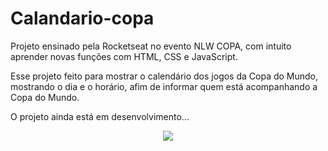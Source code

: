 # Calandario-copa
Projeto ensinado pela Rocketseat no evento NLW COPA, com intuito aprender novas funções com HTML, CSS e JavaScript.

Esse projeto feito para mostrar o calendário dos jogos da Copa do Mundo, mostrando o dia e o horário, afim de informar quem está acompanhando a Copa do Mundo.

O projeto ainda está em desenvolvimento...

<div align="center">
  <a href="https://github.com/rafaballerini">
  <img src="https://cdn.discordapp.com/attachments/715870834249564192/1038941588757426286/image.png"/>
</div>
